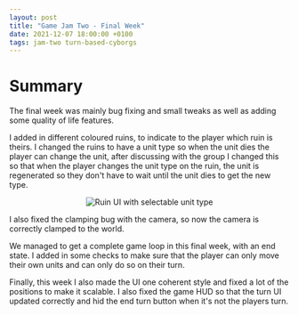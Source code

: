 ```yaml
---
layout: post
title: "Game Jam Two - Final Week"
date: 2021-12-07 18:00:00 +0100
tags: jam-two turn-based-cyborgs
---
```


# Summary
The final week was mainly bug fixing and small tweaks as well as adding some quality of life features.

I added in different coloured ruins, to indicate to the player which ruin is theirs. I changed the ruins to have a unit type so when the unit dies the player can change the unit, after discussing with the group I changed this so that when the player changes the unit type on the ruin, the unit is regenerated so they don't have to wait until the unit dies to get the new type. 

<p align="center">
  <img src="{{site.baseurl}}/assets/jam-two/ruin-ui.png" alt="Ruin UI with selectable unit type"/>
</p> 

I also fixed the clamping bug with the camera, so now the camera is correctly clamped to the world.

We managed to get a complete game loop in this final week, with an end state. I added in some checks to make sure that the player can only move their own units and can only do so on their turn. 

Finally, this week I also made the UI one coherent style and fixed a lot of the positions to make it scalable. I also fixed the game HUD so that the turn UI updated correctly and hid the end turn button when it's not the players turn.